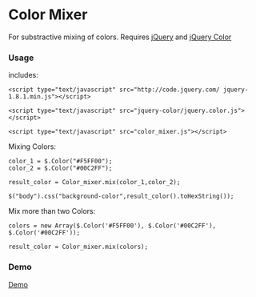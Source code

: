 # Color Mixer

For substractive mixing of colors.
Requires [jQuery](http://jquery.com/ "jQuery") and [jQuery Color](https://github.com/jquery/jquery-color/")


### Usage

includes:

	<script type="text/javascript" src="http://code.jquery.com/	jquery-1.8.1.min.js"></script>
	
	<script type="text/javascript" src="jquery-color/jquery.color.js"></script>
	
	<script type="text/javascript" src="color_mixer.js"></script>

Mixing Colors:

	color_1 = $.Color("#F5FF00");
	color_2 = $.Color("#00C2FF");
	
	result_color = Color_mixer.mix(color_1,color_2);
	
	$("body").css("background-color",result_color().toHexString());
	
Mix more than two Colors:

	colors = new Array($.Color('#F5FF00'), $.Color('#00C2FF'), $.Color('#00C2FF'));
	
	result_color = Color_mixer.mix(colors);
	
	
### Demo

[Demo](http://www.andysoiron.de/demos/color_mixer "Demo")